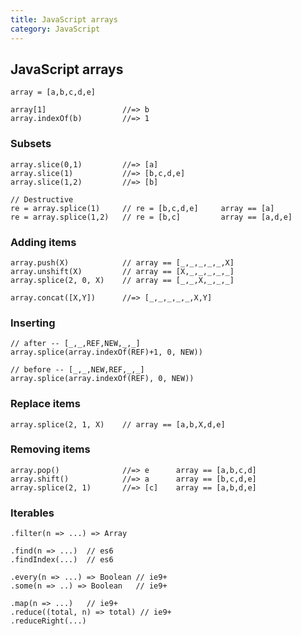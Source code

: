 ```yaml
---
title: JavaScript arrays
category: JavaScript
---
```


## JavaScript arrays

    array = [a,b,c,d,e]

    array[1]                 //=> b
    array.indexOf(b)         //=> 1

### Subsets

    array.slice(0,1)         //=> [a]
    array.slice(1)           //=> [b,c,d,e]
    array.slice(1,2)         //=> [b] 

    // Destructive
    re = array.splice(1)     // re = [b,c,d,e]     array == [a]
    re = array.splice(1,2)   // re = [b,c]         array == [a,d,e]

### Adding items

    array.push(X)            // array == [_,_,_,_,_,X]
    array.unshift(X)         // array == [X,_,_,_,_,_]
    array.splice(2, 0, X)    // array == [_,_,X,_,_,_]

    array.concat([X,Y])      //=> [_,_,_,_,_,X,Y]

### Inserting

    // after -- [_,_,REF,NEW,_,_]
    array.splice(array.indexOf(REF)+1, 0, NEW))

    // before -- [_,_,NEW,REF,_,_]
    array.splice(array.indexOf(REF), 0, NEW))

### Replace items

    array.splice(2, 1, X)    // array == [a,b,X,d,e]

### Removing items

    array.pop()              //=> e      array == [a,b,c,d]
    array.shift()            //=> a      array == [b,c,d,e]
    array.splice(2, 1)       //=> [c]    array == [a,b,d,e]

### Iterables

    .filter(n => ...) => Array

    .find(n => ...)  // es6
    .findIndex(...)  // es6

    .every(n => ...) => Boolean // ie9+
    .some(n => ..) => Boolean   // ie9+

    .map(n => ...)   // ie9+
    .reduce((total, n) => total) // ie9+
    .reduceRight(...)






